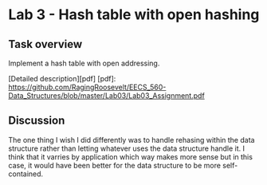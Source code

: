 # Lab 3 - Hash table with open hashing

## Task overview

Implement a hash table with open addressing.

[Detailed description][pdf]
[pdf]: https://github.com/RagingRoosevelt/EECS_560-Data_Structures/blob/master/Lab03/Lab03_Assignment.pdf

## Discussion

The one thing I wish I did differently was to handle rehasing within the data structure rather than 
letting whatever uses the data structure handle it.  I think that it varries by application which 
way makes more sense but in this case, it would have been better for the data structure to be more 
self-contained.